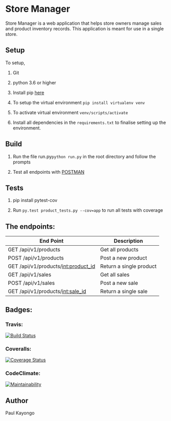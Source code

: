 # Store Manager

Store Manager is a web application that helps store owners manage sales and product inventory records. 
This application is meant for use in a single store.



## Setup

To setup,

1. Git

2. python 3.6 or higher

3. Install pip [here](https://pip.pypa.io/en/stable/installing/)

4. To setup the virtual environment ``` pip install virtualenv venv ```

5. To activate virtual environment ``` venv/scripts/activate ``` 

6. Install all dependencies in the ```requirements.txt``` to finalise setting up the environment.



## Build

1. Run the file run.py``` python run.py ``` in the root directory and follow  the prompts

2. Test all endpoints with [POSTMAN](https://www.getpostman.com/apps)

## Tests

1. pip install pytest-cov

2. Run ```py.test product_tests.py --cov=app``` to run all tests with coverage


## The endpoints:
| End Point  | Description |
| ------------- | ------------- |
|GET /api/v1/products | Get all products
|POST /api/v1/products  | Post a new product
|GET /api/v1/products/<int:product_id> | Return a single product
|GET /api/v1/sales | Get all sales
|POST /api/v1/sales  | Post a new sale
|GET /api/v1/products/<int:sale_id> | Return a single sale


## Badges:

### Travis: 
[![Build Status](https://travis-ci.org/myrdstom/Store-Manager.svg?branch=challenge-2)](https://travis-ci.org/myrdstom/Store-Manager)

### Coveralls:
[![Coverage Status](https://coveralls.io/repos/github/myrdstom/Store-Manager/badge.svg?branch=challenge-2)](https://coveralls.io/github/myrdstom/Store-Manager?branch=challenge-2)   


### CodeClimate:
[![Maintainability](https://api.codeclimate.com/v1/badges/2715d106d25e7164ae1d/maintainability)](https://codeclimate.com/github/myrdstom/Store-Manager/maintainability)


## Author
Paul Kayongo

